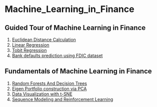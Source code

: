 # Machine_Learning_in_Finance

## Guided Tour of Machine Learning in Finance
1. [Euclidean Distance Calculation](MY_Euclidian_Distance_m1_ex1_v3.ipynb)
2. [Linear Regression](MY_linear_regress_m1_ex2_v3-Copy1.ipynb)
3. [Tobit Regression]()
4. [Bank defaults prediction using FDIC dataset]()

## Fundamentals of Machine Learning in Finance
1. [Random Forests And Decision Trees]()
2. [Eigen Portfolio construction via PCA](Final_pca_eigen_portfolios_m2_ex3.ipynb)
3. [Data Visualization with t-SNE](Final_DJI_tSNE_m2_ex4_corrected.ipynb)
4. [Sequence Modeling and Reinforcement Learning](Final_absorp_ratio_m2_ex5.ipynb)

